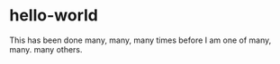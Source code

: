# hello-world
This has been done many, many, many times before
I am one of many, many. many others.

